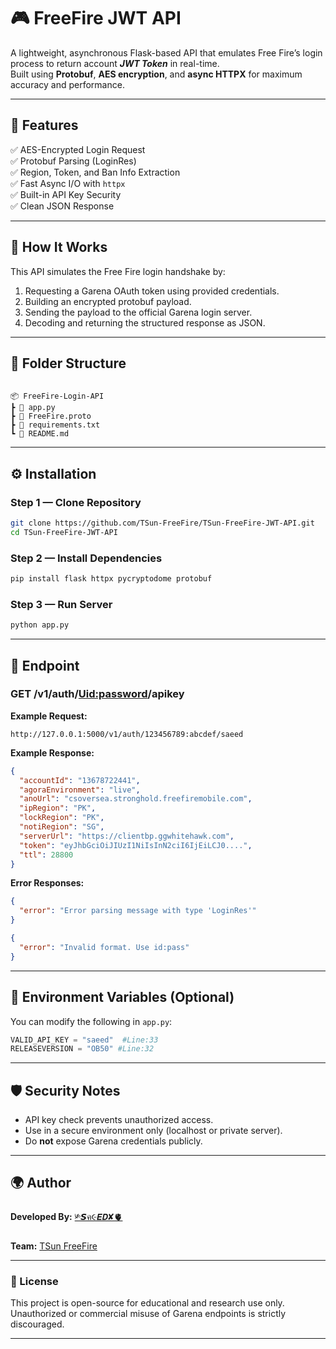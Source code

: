 
# 🎮 FreeFire JWT API

A lightweight, asynchronous Flask-based API that emulates Free Fire’s login process to return account ***JWT Token*** in real-time.  
Built using **Protobuf**, **AES encryption**, and **async HTTPX** for maximum accuracy and performance.

---

## 🚀 Features

✅ AES-Encrypted Login Request  
✅ Protobuf Parsing (LoginRes)  
✅ Region, Token, and Ban Info Extraction  
✅ Fast Async I/O with `httpx`  
✅ Built-in API Key Security  
✅ Clean JSON Response  

---

## 🧠 How It Works

This API simulates the Free Fire login handshake by:
1. Requesting a Garena OAuth token using provided credentials.
2. Building an encrypted protobuf payload.
3. Sending the payload to the official Garena login server.
4. Decoding and returning the structured response as JSON.

---

## 📂 Folder Structure

```

📦 FreeFire-Login-API
┣ 📜 app.py
┣ 📜 FreeFire.proto
┣ 📜 requirements.txt
┗ 📜 README.md

````

---

## ⚙️ Installation

### Step 1 — Clone Repository
```bash
git clone https://github.com/TSun-FreeFire/TSun-FreeFire-JWT-API.git
cd TSun-FreeFire-JWT-API
````

### Step 2 — Install Dependencies

```bash
pip install flask httpx pycryptodome protobuf
```

### Step 3 — Run Server

```bash
python app.py
```

---

## 🔑 Endpoint

### **GET /v1/auth/<Uid:password>/apikey**

**Example Request:**

```
http://127.0.0.1:5000/v1/auth/123456789:abcdef/saeed
```

**Example Response:**

```json
{
  "accountId": "13678722441",
  "agoraEnvironment": "live",
  "anoUrl": "csoversea.stronghold.freefiremobile.com",
  "ipRegion": "PK",
  "lockRegion": "PK",
  "notiRegion": "SG",
  "serverUrl": "https://clientbp.ggwhitehawk.com",
  "token": "eyJhbGciOiJIUzI1NiIsInN2ciI6IjEiLCJ0....",
  "ttl": 28800
}
```

**Error Responses:**

```json
{
  "error": "Error parsing message with type 'LoginRes'"
}
```

```json
{
  "error": "Invalid format. Use id:pass"
}
```

---

## 🧩 Environment Variables (Optional)

You can modify the following in `app.py`:

```python
VALID_API_KEY = "saeed"  #Line:33
RELEASEVERSION = "OB50" #Line:32
```

---

## 🛡️ Security Notes

* API key check prevents unauthorized access.
* Use in a secure environment only (localhost or private server).
* Do **not** expose Garena credentials publicly.

---

## 🌍 Author

**Developed By:** [༯𝙎ค૯𝙀𝘿✘🫀](https://github.com/saeedx302)

**Team:** [TSun FreeFire](https://github.com/TSun-FreeFire)

---

### 🧷 License

This project is open-source for educational and research use only.
Unauthorized or commercial misuse of Garena endpoints is strictly discouraged.

---

```

